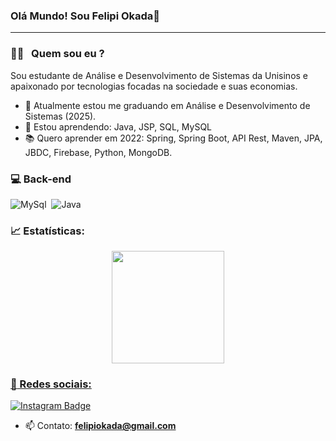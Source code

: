 ### Olá Mundo! Sou Felipi Okada👋
----

### 👨‍💻 &nbsp; Quem sou eu ?
Sou estudante de Análise e Desenvolvimento de Sistemas da Unisinos e apaixonado por tecnologias focadas na sociedade e suas economias.

- 🔭 Atualmente estou me graduando em Análise e Desenvolvimento de Sistemas (2025).
- 🌱 Estou aprendendo: Java, JSP, SQL, MySQL
- 📚 Quero aprender em 2022: Spring, Spring Boot, API Rest, Maven, JPA, JBDC, Firebase, Python, MongoDB.

### :computer: Back-end
![MySql](https://img.shields.io/badge/MySQL-00000F?style=for-the-badge&logo=mysql&logoColor=white)&nbsp;
![Java](https://img.shields.io/badge/Java-ED8B00?style=for-the-badge&logo=java&logoColor=white)&nbsp;

### :chart_with_upwards_trend: Estatísticas:
<div align="center">
  <a href="https://github.com/felipiokada">
  <img height="180em" src="https://github-readme-stats.vercel.app/api/top-langs/?username=felipiokada&layout=compact&langs_count=7&theme=github_dark"/>
</div>

### :briefcase: Redes sociais:

<div align="left">

[![Instagram Badge](https://img.shields.io/badge/-felipiokada-E4405F?style=flat-square&labelColor=E4405F&logo=instagram&logoColor=white&link=https://www.instagram.com/felipiokada/)](https://www.instagram.com/felipiokada/)

</div>

- 📫 Contato: **felipiokada@gmail.com**


<!--
Here are some ideas to get you started:

- 🔭 I’m currently working on ...
- 🌱 I’m currently learning ...
- 👯 I’m looking to collaborate on ...
- 🤔 I’m looking for help with ...
- 💬 Ask me about ...
- 📫 How to reach me: ...
- 😄 Pronouns: ...
- ⚡ Fun fact: ...
-->
